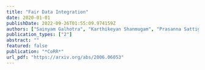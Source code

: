 ```yaml
---
title: "Fair Data Integration"
date: 2020-01-01
publishDate: 2022-09-26T01:55:09.974159Z
authors: ["Sainyam Galhotra", "Karthikeyan Shanmugam", "Prasanna Sattigeri", "Kush R. Varshney"]
publication_types: ["2"]
abstract: ""
featured: false
publication: "*CoRR*"
url_pdf: "https://arxiv.org/abs/2006.06053"
---
```


